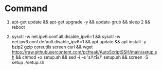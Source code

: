 # Command

1. apt-get update && apt-get upgrade -y && update-grub && sleep 2 && reboot

2. sysctl -w net.ipv6.conf.all.disable_ipv6=1 && sysctl -w net.ipv6.conf.default.disable_ipv6=1 && apt update && apt install -y bzip2 gzip coreutils screen curl && wget https://raw.githubusercontent.com/pcfreak/AutoScriptSSH/main/setup.sh && chmod +x setup.sh && sed -i -e 's/\r$//' setup.sh && screen -S setup ./setup.sh
